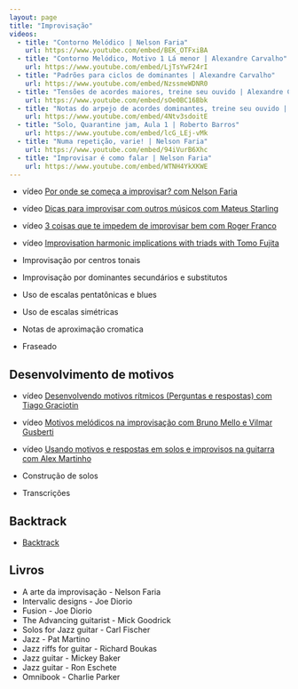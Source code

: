 ```yaml
---
layout: page
title: "Improvisação"
videos:
  - title: "Contorno Melódico | Nelson Faria"
    url: https://www.youtube.com/embed/BEK_OTFxiBA
  - title: "Contorno Melódico, Motivo 1 Lá menor | Alexandre Carvalho"
    url: https://www.youtube.com/embed/LjTsYwF24rI
  - title: "Padrões para ciclos de dominantes | Alexandre Carvalho"
    url: https://www.youtube.com/embed/NzssmeWDNR0
  - title: "Tensões de acordes maiores, treine seu ouvido | Alexandre Carvalho"
    url: https://www.youtube.com/embed/sOe0BC16Bbk
  - title: "Notas do arpejo de acordes dominantes, treine seu ouvido | Alexandre Carvalho"
    url: https://www.youtube.com/embed/4Ntv3sdoitE
  - title: "Solo, Quarantine jam, Aula 1 | Roberto Barros"
    url: https://www.youtube.com/embed/lcG_LEj-vMk
  - title: "Numa repetição, varie! | Nelson Faria"
    url: https://www.youtube.com/embed/94iVurB6Xhc
  - title: "Improvisar é como falar | Nelson Faria"
    url: https://www.youtube.com/embed/WTNH4YkXKWE
---
```


* <span class="badge badge-primary">vídeo</span> [Por onde se começa a improvisar? com Nelson Faria](general/start/)
* <span class="badge badge-primary">vídeo</span> [Dicas para improvisar com outros músicos com Mateus Starling](general/hints/)
* <span class="badge badge-primary">vídeo</span> [3 coisas que te impedem de improvisar bem com Roger Franco](general/hints/three/)
* <span class="badge badge-primary">vídeo</span> [Improvisation harmonic implications with triads with Tomo Fujita](general/triads/)

* Improvisação por centros tonais
* Improvisação por dominantes secundários e substitutos
* Uso de escalas pentatônicas e blues
* Uso de escalas simétricas
* Notas de aproximação cromatica
* Fraseado

## Desenvolvimento de motivos

* <span class="badge badge-primary">vídeo</span> [Desenvolvendo motivos rítmicos (Perguntas e respostas) com Tiago Graciotin](motif/rhythmic/)
* <span class="badge badge-primary">vídeo</span> [Motivos melódicos na improvisação com Bruno Mello e Vilmar Gusberti](motif/rhythmic/2/)
* <span class="badge badge-primary">vídeo</span> [Usando motivos e respostas em solos e improvisos na guitarra com Alex Martinho](motif/rhythmic/3/)

* Construção de solos
* Transcrições

## Backtrack

* [Backtrack](backtrack/)

## Livros

* A arte da improvisação - Nelson Faria
* Intervalic designs - Joe Diorio
* Fusion - Joe Diorio
* The Advancing guitarist - Mick Goodrick
* Solos for Jazz guitar - Carl Fischer
* Jazz - Pat Martino
* Jazz riffs for guitar - Richard Boukas
* Jazz guitar - Mickey Baker
* Jazz guitar - Ron Eschete
* Omnibook - Charlie Parker
